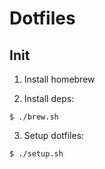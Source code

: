 # Dotfiles

## Init

1. Install homebrew

2. Install deps:

```
$ ./brew.sh
```

3. Setup dotfiles:

```
$ ./setup.sh
```
